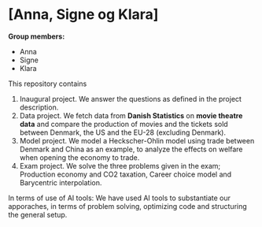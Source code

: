 # \[Anna, Signe og Klara\]

**Group members:**
- Anna
- Signe
- Klara

This repository contains  
1. Inaugural project. We answer the questions as defined in the project description. 
2. Data project. We fetch data from **Danish Statistics** on **movie theatre data** and compare the production of movies and the tickets sold between Denmark, the US and the EU-28 (excluding Denmark). 
3. Model project. We model a Heckscher-Ohlin model using trade between Denmark and China as an example, to analyze the effects on welfare when opening the economy to trade. 
4. Exam project. We solve the three problems given in the exam; Production economy and CO2 taxation, Career choice model and Barycentric interpolation. 

In terms of use of AI tools:
We have used AI tools to substantiate our apporaches, in terms of problem solving, optimizing code and structuring the general setup.